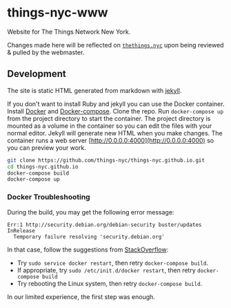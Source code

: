 # things-nyc-www

Website for The Things Network New York.

Changes made here will be reflected on [`thethings.nyc`](https://thethings.nyc) upon being reviewed & pulled by the webmaster.

## Development

The site is static HTML generated from markdown with [jekyll](https://jekyllrb.com/).

If you don't want to install Ruby and jekyll you can use the Docker container. Install [Docker](https://www.docker.com/community-edition#/download) and [Docker-compose](https://docs.docker.com/compose/install/#install-compose). Clone the repo. Run `docker-compose up` from the project directory to start the container. The project directory is mounted as a volume in the container so you can edit the files with your normal editor. Jekyll will generate new HTML when you make changes. The container runs a web server [http://0.0.0.0:4000](http://0.0.0.0:4000) so you can preview your work.

```bash
git clone https://github.com/things-nyc/things-nyc.github.io.git
cd things-nyc.github.io
docker-compose build
docker-compose up
```

### Docker Troubleshooting

During the build, you may get the following error message:

```console
Err:1 http://security.debian.org/debian-security buster/updates InRelease
  Temporary failure resolving 'security.debian.org'
```

In that case, follow the suggestions from [StackOverflow](https://stackoverflow.com/questions/61567404/docker-temporary-failure-resolving-deb-debian-org):

* Try `sudo service docker restart`, then retry `docker-compose build`.
* If appropriate, try `sudo /etc/init.d/docker restart`, then retry `docker-compose build`
* Try rebooting the Linux system, then retry `docker-compose build`.

In our limited experience, the first step was enough.
